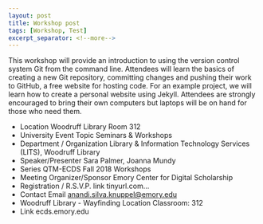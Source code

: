 ```yaml
---
layout: post
title: Workshop post
tags: [Workshop, Test]
excerpt_separator: <!--more-->
---
```


This workshop will provide an introduction to using the version control system Git from the command line. Attendees will learn the basics of creating a new Git repository, committing changes and pushing their work to GitHub, a free website for hosting code. For an example project, we will learn how to create a personal website using Jekyll. Attendees are strongly encouraged to bring their own computers but laptops will be on hand for those who need them.

<!--more-->

* Location	Woodruff Library Room 312
* University Event Topic	Seminars & Workshops
* Department / Organization	Library & Information Technology Services (LITS), Woodruff Library
* Speaker/Presenter	Sara Palmer, Joanna Mundy
* Series	QTM-ECDS Fall 2018 Workshops
* Meeting Organizer/Sponsor	Emory Center for Digital Scholarship
* Registration / R.S.V.P. link	tinyurl.com…
* Contact Email	anandi.silva.knuppel@emory.edu
* Woodruff Library - Wayfinding Location	Classroom: 312
* Link	ecds.emory.edu
